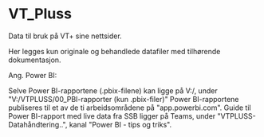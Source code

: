 # VT_Pluss
Data til bruk på VT+ sine nettsider.

Her legges kun originale og behandlede datafiler med tilhørende dokumentasjon.

Ang. Power BI:

Selve Power BI-rapportene (.pbix-filene) kan ligge på V:/, under "V:/VTPLUSS/00_PBI-rapporter (kun .pbix-filer)"
Power BI-rapportene publiseres til et av de ti arbeidsområdene på "app.powerbi.com".
Guide til Power BI-rapport med live data fra SSB ligger på Teams, under "VTPLUSS-Datahåndtering..", kanal "Power BI - tips og triks".
